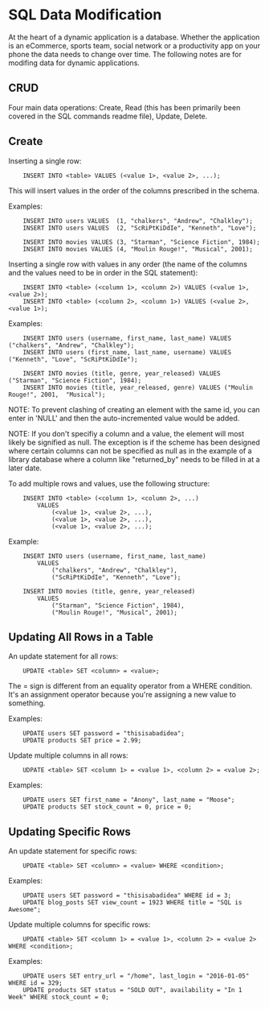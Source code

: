# **SQL Data Modification**

At the heart of a dynamic application is a database. Whether the application is an eCommerce, sports team, social network or a productivity app on your phone the data needs to change over time.  The following notes are for modifing data for dynamic applications.

## **CRUD**

Four main data operations: Create, Read (this has been primarily been covered in the SQL commands readme file), Update, Delete.

## **Create**

Inserting a single row:

        INSERT INTO <table> VALUES (<value 1>, <value 2>, ...);

This will insert values in the order of the columns prescribed in the schema.

Examples:

        INSERT INTO users VALUES  (1, "chalkers", "Andrew", "Chalkley");
        INSERT INTO users VALUES  (2, "ScRiPtKiDdIe", "Kenneth", "Love");

        INSERT INTO movies VALUES (3, "Starman", "Science Fiction", 1984);
        INSERT INTO movies VALUES (4, "Moulin Rouge!", "Musical", 2001);

Inserting a single row with values in any order (the name of the columns and the values need to be in order in the SQL statement):

        INSERT INTO <table> (<column 1>, <column 2>) VALUES (<value 1>, <value 2>);
        INSERT INTO <table> (<column 2>, <column 1>) VALUES (<value 2>, <value 1>);

Examples:

        INSERT INTO users (username, first_name, last_name) VALUES ("chalkers", "Andrew", "Chalkley");
        INSERT INTO users (first_name, last_name, username) VALUES  ("Kenneth", "Love", "ScRiPtKiDdIe");

        INSERT INTO movies (title, genre, year_released) VALUES ("Starman", "Science Fiction", 1984);
        INSERT INTO movies (title, year_released, genre) VALUES ("Moulin Rouge!", 2001,  "Musical");

NOTE: To prevent clashing of creating an element with the same id, you can enter in 'NULL' and then the auto-incremented value would be added.

NOTE: If you don't specifiy a column and a value, the element will most likely be signified as null.  The exception is if the scheme has been designed where certain columns can not be specified as null as in the example of a library database where a column like "returned_by" needs to be filled in at a later date.

To add multiple rows and values, use the following structure:

        INSERT INTO <table> (<column 1>, <column 2>, ...)
            VALUES
                (<value 1>, <value 2>, ...),
                (<value 1>, <value 2>, ...),
                (<value 1>, <value 2>, ...);

Example:

        INSERT INTO users (username, first_name, last_name)
            VALUES
                ("chalkers", "Andrew", "Chalkley"),
                ("ScRiPtKiDdIe", "Kenneth", "Love");

        INSERT INTO movies (title, genre, year_released)
            VALUES
                ("Starman", "Science Fiction", 1984),
                ("Moulin Rouge!", "Musical", 2001);

## **Updating All Rows in a Table**

An update statement for all rows:

        UPDATE <table> SET <column> = <value>;

The = sign is different from an equality operator from a WHERE condition. It's an assignment operator because you're assigning a new value to something.

Examples:

        UPDATE users SET password = "thisisabadidea";
        UPDATE products SET price = 2.99;

Update multiple columns in all rows:

        UDPATE <table> SET <column 1> = <value 1>, <column 2> = <value 2>;

Examples:

        UPDATE users SET first_name = "Anony", last_name = "Moose";
        UPDATE products SET stock_count = 0, price = 0;

## **Updating Specific Rows**

An update statement for specific rows:

        UPDATE <table> SET <column> = <value> WHERE <condition>;

Examples:

        UPDATE users SET password = "thisisabadidea" WHERE id = 3;
        UPDATE blog_posts SET view_count = 1923 WHERE title = "SQL is Awesome";

Update multiple columns for specific rows:

        UPDATE <table> SET <column 1> = <value 1>, <column 2> = <value 2> WHERE <condition>;

Examples:

        UPDATE users SET entry_url = "/home", last_login = "2016-01-05" WHERE id = 329;
        UPDATE products SET status = "SOLD OUT", availability = "In 1 Week" WHERE stock_count = 0;